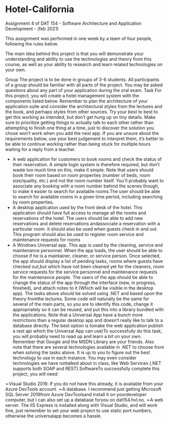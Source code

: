 # Hotel-California
 Assignment 4 of DAT 154 - Software Architecture and Application Development - (feb 2021)
 
 This assignment was performed in one week by a team of four people, following the rules below.
 
The main idea behind this project is that you will demonstrate your understanding and ability to use the technologies and theory from this course, as well as your ability to research and learn related technologies on your own.

Group
The project is to be done in groups of 3-6 students. All participants of a group should be familiar with all parts of the project. You may be asked questions about any part of your application during the oral exam.
Task
For this project, you will create a hotel management system with the components listed below. Remember to plan the architecture of your application suite and consider the architectural styles from the lectures and the book, and perhaps styles from other sources. Try your best to best to get this working as intended, but don’t get hung up on tiny details.
Make sure to prioritize getting things to actually talk to each other rather than attempting to finish one thing at a time, just to discover the solution you chose won’t work when you add the next app. If you are unsure about the requirements below, use your best judgement to interpret them, it’s better to be able to continue working rather than being stuck for multiple hours waiting for a reply from a teacher.

- A web application for customers to book rooms and check the status of their reservation. A simple login system is therefore required, but don’t waste too much time on this, make it simple. Note that users should book their room based on room properties (number of beds, room size/quality, etc.) and not the room number itself.  You'll probably want to associate any booking with a room number behind the scenes though, to make it easier to search for available rooms.The user should be able to search for available rooms in a given time period, including searching by room properties.
- A desktop application used by the front desk of the hotel. This application should have full access to manage all the rooms and reservations of the hotel. The users should be able to add new reservations and delete reservations andassociate a reservation with a particular room. It should also be used when guests check in and out. This program should also be used to register room service and maintenance requests for rooms
- A Windows Universal app. This app is used by the cleaning, service and maintenance personnel. When the app loads, the user should be able to choose if he is a maintainer, cleaner, or service person. Once selected, the app should display a list of pending tasks, rooms where guests have checked out,but which have not been cleaned yet for the cleaners, room service requests for the service personnel and maintenance requests for the maintenance people. The users of the app should be able to change the status of the app through the interface (new, in progress, finished), and attach notes to it (Which will be visible in the desktop app).
The tasks above should be solved using .NET and based upon the theory fromthe lectures. Some code will naturally be the same for several of the main parts, so you are to identify this code, change it appropriately so it can be reused, and put this into a library bundled with the applications. Note that a Universal App have a bunch more restrictions than a regular desktop app and doesn’t really like to talk to a database directly. The best option is tomake the web application publish a rest api which the Universal App can use)To successfully do this task, you will probably need to read up and learn a bit on your own. Remember that Google and the MSDN Library are your friends. Also note that there are several technologies available in .NET to choose from when solving the tasks above. It is up to you to figure out the best technology to use in each instance. You may even consider technologies we have nottalked about in class, like Web Services (.NET supports both SOAP and REST).SoftwareTo successfully complete this project, you will need:

➢Visual Studio 2019. If you do not have this already, it is available from your Azure DevTools account.
➢A database. I recommend just getting Microsoft SQL Server 2019from Azure DevToolsand install it on yourdeveloper computer, but I can also set up a database foryou on dat154.hvl.no.
➢A web server. The IIS Express is installed along with Visual Studio, and will work fine, just remember to set your web project to use static port numbers, otherwise the universalapp becomes a hassle.
